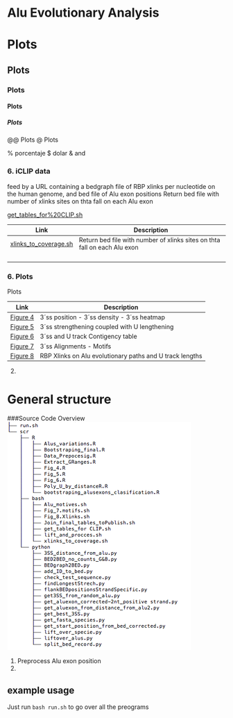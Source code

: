 # Alu Evolutionary Analysis

# Plots
## Plots
### Plots
#### Plots
##### Plots
@@ Plots
@ Plots


% porcentaje
$ dolar
& and



### 6.  iCLIP data
feed by a URL containing a bedgraph file of RBP xlinks per nucleotide on the human genome,
and bed file of Alu exon positions
Return bed file with number of xlinks sites on thta fall on each Alu exon

[get_tables_for%20CLIP.sh](scr/bash/get_tables_for%20CLIP.sh)

|Link|Description|
|---|-----------|
|[ xlinks_to_coverage.sh ](scr/bash/xlinks_to_coverage.sh )| Return bed file with number of xlinks sites on thta fall on each Alu exon     |
|[  ](scr/bash/Fig_8.Xlinks.sh )|      |
|[  ](  )|      |
|[  ](  )|      |
|[  ](  )|      |




### 6.  Plots
  Plots

|Link|Description|
|---|-----------|
|[Figure 4](scr/R/Fig_4.R)| 3´ss position - 3´ss density - 3´ss heatmap     |
|[Figure 5](scr/R/Fig_5.R)| 3´ss strengthening coupled with U lengthening            |
|[Figure 6](scr/R/Fig_6.R)|      3´ss and U track Contigency table          |
|[Figure 7](scr/bash/Fig_8.Xlinks.sh)|       3´ss Alignments  - Motifs        |
|[Figure 8](scr/bash/Fig_7.motifs.sh)|      RBP Xlinks on Alu evolutionary paths and U track lengths      |








2.  

# General structure
###Source Code Overview
![module diagram](Structure.png "Source Code Overview")


1.  Preprocess Alu exon position
2.  



## example usage
Just run `bash run.sh` to go over all the preograms



